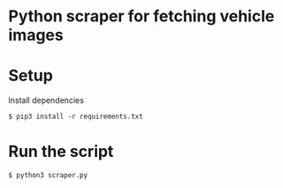 # Python scraper for fetching vehicle images

# Setup 
Install dependencies
```
$ pip3 install -r requirements.txt
```

# Run the script
```
$ python3 scraper.py
```
